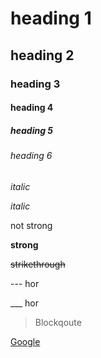 # heading 1
## heading 2
### heading 3
#### heading 4
##### heading 5
###### heading 6

*italic*

_italic_

not strong

**strong**

~~strikethrough~~

--- hor

___ hor

> Blockqoute

[Google](www.google.com)


